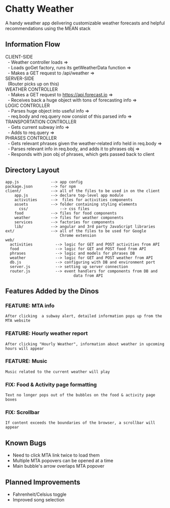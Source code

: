 # Chatty Weather
A handy weather app delivering customizable weather forecasts and helpful recommendations using the MEAN stack

## Information Flow
  CLIENT-SIDE  
      &nbsp;&nbsp;- Weather controller loads =>   
      &nbsp;&nbsp;- Loads goGet factory, runs its getWeatherData function =>  
      &nbsp;&nbsp;- Makes a GET request to /api/weather =>  
  SERVER-SIDE  
    &nbsp;&nbsp;(Router picks up on this)  
    WEATHER CONTROLLER  
      &nbsp;&nbsp;- Makes a GET request to https://api.forecast.io =>  
      &nbsp;&nbsp;- Receives back a huge object with tons of forecasting info =>  
    LOGIC CONTROLLER  
      &nbsp;&nbsp;- Parses huge object into useful info =>  
      &nbsp;&nbsp;- req.body and req.query now consist of this parsed info =>  
    TRANSPORTATION CONTROLLER  
      &nbsp;&nbsp;- Gets current subway info =>  
      &nbsp;&nbsp;- Adds to req.query =>  
    PHRASES CONTROLLER  
      &nbsp;&nbsp;- Gets relevant phrases given the weather-related info held in req.body =>  
      &nbsp;&nbsp;- Parses relevant info in req.body, and adds it to phrases obj =>  
      &nbsp;&nbsp;- Responds with json obj of phrases, which gets passed back to client

## Directory Layout

    app.js              --> app config
    package.json        --> for npm
    client/             --> all of the files to be used in on the client
        app.js          --> declare top-level app module
        activities      -->  files for activities components
        assets          --> folder containing styling elements
          css/              --> css files
        food            --> files for food components
        weather         --> files for weather components
        services        --> factories for components
        lib/            --> angular and 3rd party JavaScript libraries
    ext/                --> all of the files to be used for Google
                            Chrome extension
    web/
      activities          --> logic for GET and POST activities from API
      food                --> logic for GET and POST food from API
      phrases             --> logic and models for phrases DB
      weather             --> logic for GET and POST weather from API
      db.js               --> configuring with DB and environment port
      server.js           --> setting up server connection
      router.js           --> event handlers for components from DB and
                                  data from API

## Features Added by the Dinos
  ### FEATURE: MTA info
    After clicking  a subway alert, detailed information pops up from the MTA website
  ### FEATURE: Hourly weather report
    After clicking "Hourly Weather", information about weather in upcoming hours will appear
  ### FEATURE: Music
    Music related to the current weather will play
  ### FIX: Food & Activity page formatting
    Text no longer pops out of the bubbles on the food & activity page boxes
  ### FIX: Scrollbar
    If content exceeds the boundaries of the browser, a scrollbar will appear

## Known Bugs
  - Need to click MTA link twice to load them
  - Multiple MTA popovers can be opened at a time
  - Main bubble's arrow overlaps MTA popover


## Planned Improvements
  - Fahrenheit/Celsius toggle
  - Improved song selection
